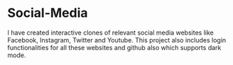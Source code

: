 # Social-Media
I have created interactive clones of relevant social media websites like Facebook, Instagram, Twitter and Youtube. This project also includes login functionalities for all these websites and github also which supports dark mode.
